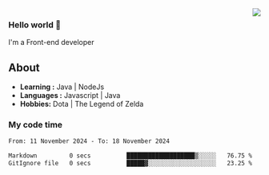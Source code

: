 <img align='right' src="https://github-readme-stats.vercel.app/api?username=jumodada&show_icons=true&theme=vue">

### Hello world 👋

I'm a Front-end developer 
    
## About
-  **Learning :** Java | NodeJs
-  **Languages :** Javascript | Java
-  **Hobbies:** Dota | The Legend of Zelda

### My code time

<!--START_SECTION:waka-->

```txt
From: 11 November 2024 - To: 18 November 2024

Markdown         0 secs          ███████████████████▒░░░░░   76.75 %
GitIgnore file   0 secs          █████▓░░░░░░░░░░░░░░░░░░░   23.25 %
```

<!--END_SECTION:waka-->
